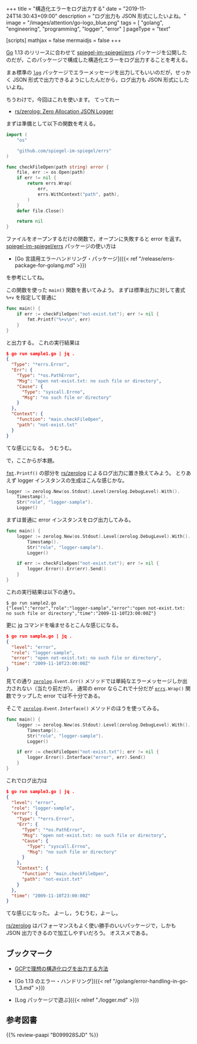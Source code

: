 +++
title = "構造化エラーをログ出力する"
date =  "2019-11-24T14:30:43+09:00"
description = "ログ出力も JSON 形式にしたいよね。"
image = "/images/attention/go-logo_blue.png"
tags = [ "golang", "engineering", "programming", "logger", "error" ]
pageType = "text"

[scripts]
  mathjax = false
  mermaidjs = false
+++

[Go] 1.13 のリリースに合わせて [spiegel-im-spiegel/errs] パッケージを公開したのだが，このパッケージで構成した構造化エラーをログ出力することを考える。

まぁ標準の [`log`] パッケージでエラーメッセージを出力してもいいのだが，せっかく JSON 形式で出力できるようにしたんだから，ログ出力も JSON 形式にしたいよね。

ちうわけで，今回はこれを使います。
てってれー

- [rs/zerolog: Zero Allocation JSON Logger](https://github.com/rs/zerolog)

まずは準備として以下の関数を考える。

```go
import (
    "os"

    "github.com/spiegel-im-spiegel/errs"
)

func checkFileOpen(path string) error {
    file, err := os.Open(path)
    if err != nil {
        return errs.Wrap(
            err,
            errs.WithContext("path", path),
        )
    }
    defer file.Close()

    return nil
}
```

ファイルをオープンするだけの関数で，オープンに失敗すると error を返す。
[spiegel-im-spiegel/errs] パッケージの使い方は

- [Go 言語用エラーハンドリング・パッケージ]({{< ref "/release/errs-package-for-golang.md" >}})

を参考にしてね。

この関数を使った `main()` 関数を書いてみよう。
まずは標準出力に対して書式 `%+v` を指定して普通に

```go
func main() {
    if err := checkFileOpen("not-exist.txt"); err != nil {
        fmt.Printf("%+v\n", err)
    }
}
```

と出力する。
これの実行結果は

```json
$ go run sample1.go | jq .
{
  "Type": "*errs.Error",
  "Err": {
    "Type": "*os.PathError",
    "Msg": "open not-exist.txt: no such file or directory",
    "Cause": {
      "Type": "syscall.Errno",
      "Msg": "no such file or directory"
    }
  },
  "Context": {
    "function": "main.checkFileOpen",
    "path": "not-exist.txt"
  }
}
```

てな感じになる。
うむうむ。

で，ここからが本題。

[`fmt`]`.Printf()` の部分を [rs/zerolog] によるログ出力に置き換えてみよう。
とりあえず logger インスタンスの生成はこんな感じかな。

```go
logger := zerolog.New(os.Stdout).Level(zerolog.DebugLevel).With().
    Timestamp().
    Str("role", "logger-sample").
    Logger()
```

まずは普通に error インスタンスをログ出力してみる。

```go
func main() {
    logger := zerolog.New(os.Stdout).Level(zerolog.DebugLevel).With().
        Timestamp().
        Str("role", "logger-sample").
        Logger()

    if err := checkFileOpen("not-exist.txt"); err != nil {
        logger.Error().Err(err).Send()
    }
}
```

これの実行結果は以下の通り。

```text
$ go run sample2.go
{"level":"error","role":"logger-sample","error":"open not-exist.txt: no such file or directory","time":"2009-11-10T23:00:00Z"}
```

更に [jq] コマンドを噛ませるとこんな感じになる。

```json
$ go run sample.go | jq .
{
  "level": "error",
  "role": "logger-sample",
  "error": "open not-exist.txt: no such file or directory",
  "time": "2009-11-10T23:00:00Z"
}
```

見ての通り [`zerolog`]`.Event.Err()` メソッドでは単純なエラーメッセージしか出力されない（当たり前だが）。
通常の error ならこれで十分だが [`errs`]`.Wrap()` 関数でラップした error では不十分である。

そこで [`zerolog`]`.Event.Interface()` メソッドのほうを使ってみる。

```go {hl_lines=[8]}
func main() {
    logger := zerolog.New(os.Stdout).Level(zerolog.DebugLevel).With().
        Timestamp().
        Str("role", "logger-sample").
        Logger()

    if err := checkFileOpen("not-exist.txt"); err != nil {
        logger.Error().Interface("error", err).Send()
    }
}
```

これでログ出力は

```json
$ go run sample3.go | jq .
{
  "level": "error",
  "role": "logger-sample",
  "error": {
    "Type": "*errs.Error",
    "Err": {
      "Type": "*os.PathError",
      "Msg": "open not-exist.txt: no such file or directory",
      "Cause": {
        "Type": "syscall.Errno",
        "Msg": "no such file or directory"
      }
    },
    "Context": {
      "function": "main.checkFileOpen",
      "path": "not-exist.txt"
    }
  },
  "time": "2009-11-10T23:00:00Z"
}
```

てな感じになった。
よーし，うむうむ，よーし。

[rs/zerolog] はパフォーマンスもよく使い勝手のいいパッケージで，しかも JSON 出力できるので加工しやすいだろう。
オススメである。

## ブックマーク

- [GCPで理想の構造化ログを出力する方法](https://zenn.dev/glassonion1/articles/c58505bf594868)

- [Go 1.13 のエラー・ハンドリング]({{< ref "/golang/error-handling-in-go-1_3.md" >}})
- [Log パッケージで遊ぶ]({{< relref "./logger.md" >}})

[Go]: https://go.dev/
[Go 言語]: https://golang.org/ "The Go Programming Language"
[`log`]: https://golang.org/pkg/log/ "log - The Go Programming Language"
[`fmt`]: https://golang.org/pkg/fmt/ "fmt - The Go Programming Language"
[spiegel-im-spiegel/errs]: https://github.com/spiegel-im-spiegel/errs "spiegel-im-spiegel/errs: Error handling for Golang"
[`errs`]: https://github.com/spiegel-im-spiegel/errs "spiegel-im-spiegel/errs: Error handling for Golang"
[rs/zerolog]: https://github.com/rs/zerolog "rs/zerolog: Zero Allocation JSON Logger"
[`zerolog`]: https://github.com/rs/zerolog "rs/zerolog: Zero Allocation JSON Logger"
[jq]: https://stedolan.github.io/jq/

## 参考図書

{{% review-paapi "B099928SJD" %}} <!-- プログラミング言語Go -->
